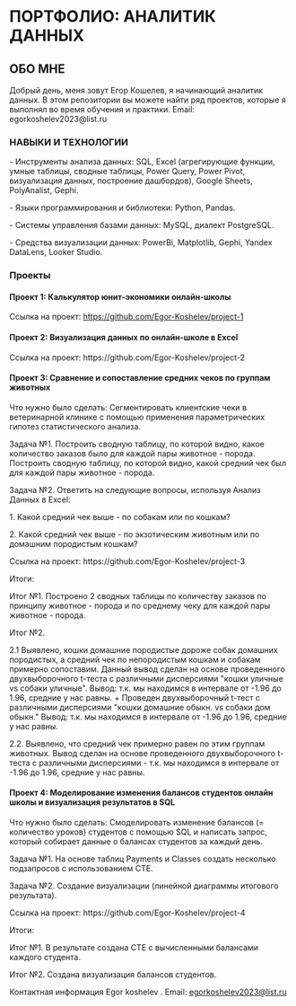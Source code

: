 <h1>ПОРТФОЛИО: АНАЛИТИК ДАННЫХ</h1>
<h2>ОБО МНЕ </h2>
Добрый день, меня зовут Егор Кошелев, я начинающий аналитик данных.
В этом репозитории вы можете найти ряд проектов, которые я выполнял во время обучения и практики. Email: egorkoshelev2023@list.ru

<h3>НАВЫКИ И ТЕХНОЛОГИИ</h3>
<p>- Инструменты анализа данных: SQL, Excel (агрегирующие функции, умные таблицы, сводные таблицы, Power Query, Power Pivot, визуализация данных, построение дашбордов), Google Sheets, PolyAnalist, Gephi.
<p>- Языки программирования и библиотеки: Python, Pandas.
<p>- Системы управления базами данных: MySQL, диалект PostgreSQL.
<p>- Средства визуализации данных: PowerBi, Matplotlib, Gephi, Yandex DataLens, Looker Studio.

  ### Проекты

#### Проект 1: Калькулятор юнит-экономики онлайн-школы

Ссылка на проект: https://github.com/Egor-Koshelev/project-1  

#### Проект 2: Визуализация данных по онлайн-школе в Excel

<p> Ссылка на проект: https://github.com/Egor-Koshelev/project-2

#### Проект 3: Сравнение и сопоставление средних чеков по группам животных 
<p> Что нужно было сделать: Сегментировать клиентские чеки в ветеринарной клинике с помощью применения параметрических гипотез статистического анализа.

<p> Задача №1. Построить сводную таблицу, по которой видно, какое количество заказов было для каждой пары животное - порода. Построить сводную таблицу, по которой видно, какой средний чек был для каждой пары животное - порода.
<p> Задача №2. Ответить на следующие вопросы, используя Анализ Данных в Excel:

<p> 1. Какой средний чек выше - по собакам или по кошкам?
<p> 2. Какой средний чек выше - по экзотическим животным или по домашним породистым кошкам?

<p> Ссылка на проект: https://github.com/Egor-Koshelev/project-3

<p> Итоги:

<p> Итог №1. Построено 2 сводных таблицы по количеству заказов по принципу животное - порода и по среднему чеку для каждой пары животное - порода.
 
<p> Итог №2. 
<p>    2.1 Выявлено, кошки домашние породистые дороже собак домашних породистых, а средний чек по непородистым кошкам и собакам примерно сопоставим.  Данный вывод сделан на основе проведенного  двухвыборочного t-теста с различными дисперсиями "кошки уличные vs собаки уличные". Вывод: т.к. мы находимся в интервале от -1.96 до 1.96, средние у нас равны. + Проведен  двухвыборочный t-тест с различными дисперсиями "кошки домашние обыкн. vs собаки дом обыкн." Вывод: т.к. мы находимся в интервале от -1.96 до 1.96, средние у нас равны.
<p>    2.2. Выявлено, что средний чек примерно равен по этим группам животных. Вывод сделан на основе проведенного  двухвыборочного t-теста с различными дисперсиями  - т.к. мы находимся в интервале от -1.96 до 1.96, средние у нас равны.
  
#### Проект 4: Моделирование изменения балансов студентов  онлайн школы и визуализация результатов в SQL

<p> Что нужно было сделать: Смоделировать изменение балансов (=  количество уроков) студентов с помощью SQL и написать запрос, который собирает данные о балансах студентов за каждый день.

<p> Задача №1. На основе таблиц Payments  и Classes создать несколько подзапросов с использованием CTE.  
<p> Задача №2. Создание визуализации (линейной диаграммы итогового результата).

<p> Ссылка на проект: https://github.com/Egor-Koshelev/project-4
<p> Итоги:

<p> Итог №1. В результате создана  CTE с вычисленными балансами каждого студента.  
<p> Итог №2. Создана визуализация балансов студентов.



Контактная информация
Egor koshelev . Email: egorkoshelev2023@list.ru
